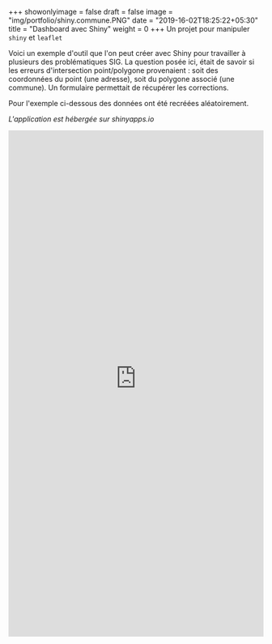 
+++
showonlyimage = false
draft = false
image = "img/portfolio/shiny.commune.PNG"
date = "2019-16-02T18:25:22+05:30"
title = "Dashboard avec Shiny"
weight = 0
+++
Un projet pour manipuler `shiny` et `leaflet`
<!--more-->

Voici un exemple d'outil que l'on peut créer avec Shiny pour travailler à plusieurs des problématiques SIG.
La question posée ici, était de savoir si les erreurs d'intersection point/polygone provenaient : soit des coordonnées du point (une adresse), soit du polygone associé (une commune).
Un formulaire permettait de récupérer les corrections. 

Pour l'exemple ci-dessous des données ont été recréées aléatoirement.


<i>L'application est hébergée sur shinyapps.io</i>

<iframe src='https://antoinequentin.shinyapps.io/Outilreintersection/' width="100%" height="1000" frameborder="0" scrolling="no" ></iframe>



